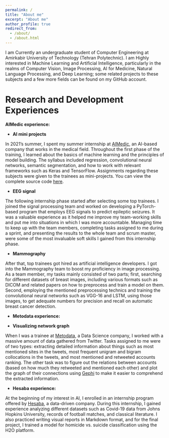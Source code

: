 ```yaml
---
permalink: /
title: "About me"
excerpt: "About me"
author_profile: true
redirect_from: 
  - /about/
  - /about.html
---
```


I am Currently an undergraduate student of Computer Engineering at Amirkabir University of Technology (Tehran Polytechnic). I am Highly interested in Machine Learning and Artificial Intelligence, particularly in the realms of Computer Vision, Image Processing, AI for Medicine, Natural Language Processing, and Deep Learning; some related projects to these subjects and a few more fields can be found on my GitHub account.  

# Research and Development Experiences

**AIMedic experience:**

* **AI mini projects** <br/>

In 2021’s summer, I spent my summer internship at [AIMedic](https://aimedic.co), an AI-based company that works in the medical field. Throughout the first phase of the training, I learned about the basics of machine learning and the principles of model building. The syllabus included regression, convolutional neural networks, semantic segmentation, and how to work with relevant frameworks such as Keras and TensorFlow. Assignments regarding these subjects were given to the trainees as mini-projects. You can view the complete source code [here](https://github.com/zahrasalarian/AI-Mini-Projects).

* **EEG signal** <br/>

The following internship phase started after selecting some top trainees. I joined the signal processing team and worked on developing a PyTorch-based program that employs EEG signals to predict epileptic seizures. It was a valuable experience as it helped me improve my team-working skills and put me into situations in which I was more accountable. Managing time to keep up with the team members, completing tasks assigned to me during a sprint, and presenting the results to the whole team and scrum master, were some of the most invaluable soft skills I gained from this internship phase.

* **Mammography** 

After that, top trainees got hired as artificial intelligence developers. I got into the Mammography team to boost my proficiency in image processing. As a team member, my tasks mainly consisted of two parts; first, searching for different datasets of breast images, including various formats such as DICOM and related papers on how to preprocess and train a model on them. Second, employing the mentioned preprocessing technics and training the convolutional neural networks such as VGG-16 and LSTM, using those images, to get adequate numbers for precision and recall on automatic breast cancer detection.

* **Metodata experience:** <br/>

* **Visualizing network graph**

When I was a trainee at [Metodata](http://metodata.ai), a Data Science company, I worked with a massive amount of data gathered from Twitter. Tasks assigned to me were of two types: extracting detailed information about things such as most mentioned sites in the tweets, most frequent unigram and bigram collocations in the tweets, and most mentioned and retweeted accounts ranking. The other task was to figure out the relations between accounts (based on how much they retweeted and mentioned each other) and plot the graph of their connections using [Gephi](https://gephi.org) to make it easier to comprehend the extracted information.

* **Hesaba experience:** <br/>

At the beginning of my interest in AI, I enrolled in an internship program offered by [Hesaba](https://www.linkedin.com/company/hesaba/), a data-driven company. During this internship, I gained experience analyzing different datasets such as Covid-19 data from Johns Hopkins University, records of football matches, and classical literature. I also practiced writing visual reports in Markdown format, and for the final project, I trained a model for homicide vs. suicide classification using the H2O platform.